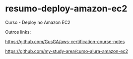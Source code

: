 # resumo-deploy-amazon-ec2
Curso - Deploy no Amazon EC2

Outros links:

https://github.com/GusGA/aws-certification-course-notes

https://github.com/my-study-area/curso-alura-amazon-ec2

